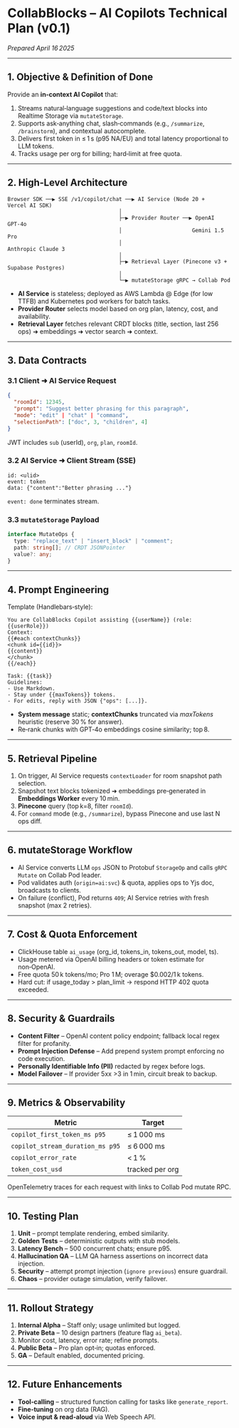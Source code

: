 # CollabBlocks – AI Copilots Technical Plan (v0.1)

*Prepared April 16 2025*

---

## 1. Objective & Definition of Done
Provide an **in‑context AI Copilot** that:
1. Streams natural‑language suggestions and code/text blocks into Realtime Storage via `mutateStorage`.
2. Supports ask‑anything chat, slash‑commands (e.g., `/summarize`, `/brainstorm`), and contextual autocomplete.
3. Delivers first token in ≤ 1 s (p95 NA/EU) and total latency proportional to LLM tokens.
4. Tracks usage per org for billing; hard‑limit at free quota.

---

## 2. High‑Level Architecture
```
Browser SDK ──▶ SSE /v1/copilot/chat ──▶ AI Service (Node 20 + Vercel AI SDK)
                                   │
                                   ├─▶ Provider Router ──▶ OpenAI GPT‑4o
                                   │                      Gemini 1.5 Pro
                                   │                      Anthropic Claude 3
                                   │
                                   ├─▶ Retrieval Layer (Pinecone v3 + Supabase Postgres)
                                   │
                                   └─▶ mutateStorage gRPC → Collab Pod
```
* **AI Service** is stateless; deployed as AWS Lambda @ Edge (for low TTFB) and Kubernetes pod workers for batch tasks.
* **Provider Router** selects model based on org plan, latency, cost, and availability.
* **Retrieval Layer** fetches relevant CRDT blocks (title, section, last 256 ops) ➜ embeddings ➜ vector search ➜ context.

---

## 3. Data Contracts
### 3.1 Client ➜ AI Service Request
```json
{
  "roomId": 12345,
  "prompt": "Suggest better phrasing for this paragraph",
  "mode": "edit" | "chat" | "command",
  "selectionPath": ["doc", 3, "children", 4]
}
```
JWT includes `sub` (userId), `org`, `plan`, `roomId`.

### 3.2 AI Service ➜ Client Stream (SSE)
```
id: <ulid>
event: token
data: {"content":"Better phrasing ..."}
```
`event: done` terminates stream.

### 3.3 `mutateStorage` Payload
```ts
interface MutateOps {
  type: "replace_text" | "insert_block" | "comment";
  path: string[]; // CRDT JSONPointer
  value?: any;
}
```

---

## 4. Prompt Engineering
Template (Handlebars‑style):
```
You are CollabBlocks Copilot assisting {{userName}} (role: {{userRole}})
Context:
{{#each contextChunks}}
<chunk id={{id}}>
{{content}}
</chunk>
{{/each}}

Task: {{task}}
Guidelines:
- Use Markdown.
- Stay under {{maxTokens}} tokens.
- For edits, reply with JSON {"ops": [...]}.
```
* **System message** static; **contextChunks** truncated via *maxTokens* heuristic (reserve 30 % for answer).
* Re‑rank chunks with GPT‑4o embeddings cosine similarity; top 8.

---

## 5. Retrieval Pipeline
1. On trigger, AI Service requests `contextLoader` for room snapshot path selection.
2. Snapshot text blocks tokenized ➜ embeddings pre‑generated in **Embeddings Worker** every 10 min.
3. **Pinecone** query (top k=8, filter `roomId`).
4. For `command` mode (e.g., `/summarize`), bypass Pinecone and use last N ops diff.

---

## 6. mutateStorage Workflow
* AI Service converts LLM `ops` JSON to Protobuf `StorageOp` and calls `gRPC Mutate` on Collab Pod leader.
* Pod validates auth (`origin=ai:svc`) & quota, applies ops to Yjs doc, broadcasts to clients.
* On failure (conflict), Pod returns `409`; AI Service retries with fresh snapshot (max 2 retries).

---

## 7. Cost & Quota Enforcement
* ClickHouse table `ai_usage` (org_id, tokens_in, tokens_out, model, ts).
* Usage metered via OpenAI billing headers or token estimate for non‑OpenAI.
* Free quota 50 k tokens/mo; Pro 1 M; overage \$0.002/1 k tokens.
* Hard cut: if usage_today > plan_limit → respond HTTP 402 quota exceeded.

---

## 8. Security & Guardrails
* **Content Filter** – OpenAI content policy endpoint; fallback local regex filter for profanity.
* **Prompt Injection Defense** – Add prepend system prompt enforcing no code execution.
* **Personally Identifiable Info (PII)** redacted by regex before logs.
* **Model Failover** – If provider 5xx >3 in 1 min, circuit break to backup.

---

## 9. Metrics & Observability
| Metric | Target |
|--------|--------|
| `copilot_first_token_ms p95` | ≤ 1 000 ms |
| `copilot_stream_duration_ms p95` | ≤ 6 000 ms |
| `copilot_error_rate` | < 1 % |
| `token_cost_usd` | tracked per org |

OpenTelemetry traces for each request with links to Collab Pod mutate RPC.

---

## 10. Testing Plan
1. **Unit** – prompt template rendering, embed similarity.  
2. **Golden Tests** – deterministic outputs with stub models.  
3. **Latency Bench** – 500 concurrent chats; ensure p95.  
4. **Hallucination QA** – LLM QA harness assertions on incorrect data injection.  
5. **Security** – attempt prompt injection (`ignore previous`) ensure guardrail.  
6. **Chaos** – provider outage simulation, verify failover.

---

## 11. Rollout Strategy
1. **Internal Alpha** – Staff only; usage unlimited but logged.  
2. **Private Beta** – 10 design partners (feature flag `ai_beta`).  
3. Monitor cost, latency, error rate; refine prompts.  
4. **Public Beta** – Pro plan opt‑in; quotas enforced.  
5. **GA** – Default enabled, documented pricing.

---

## 12. Future Enhancements
* **Tool‑calling** – structured function calling for tasks like `generate_report`.  
* **Fine‑tuning** on org data (RAG).  
* **Voice input & read‑aloud** via Web Speech API.

